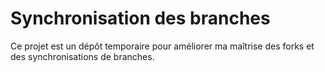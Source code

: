 # Synchronisation des branches

Ce projet est un dépôt temporaire pour améliorer ma maîtrise des forks et des synchronisations de branches.
